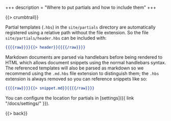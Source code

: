 +++
description = "Where to put partials and how to include them"
+++

{{> crumbtrail}}

Partial templates (`.hbs`)  in the `site/partials` directory are automatically registered using a relative path without the file extension. So the file `site/partials/header.hbs` can be included with:

```handlebars
{{{{raw}}}}{{> header}}{{{{/raw}}}}
```

Markdown documents are parsed via handlebars before being rendered to HTML which allows document snippets using the normal handlebars syntax. The referenced templates will also be parsed as markdown so we recommend using the `.md.hbs` file extension to distinguish them; the `.hbs` extension is always removed so you can reference snippets like so:

```handlebars
{{{{raw}}}}{{> snippet.md}}{{{{/raw}}}}
```

You can configure the location for partials in [settings]({{ link "/docs/settings/" }}).

{{> back}}

